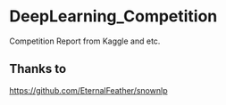# DeepLearning_Competition
Competition Report from Kaggle and etc.

## Thanks to
https://github.com/EternalFeather/snownlp
